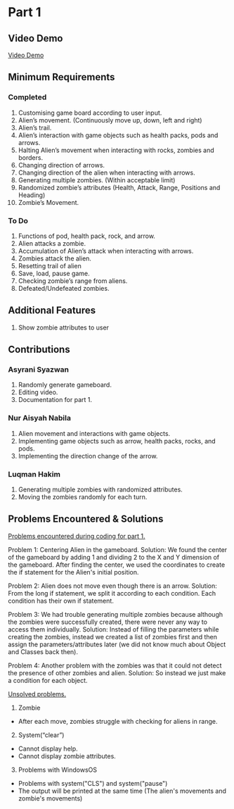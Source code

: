 # Part 1

## Video Demo

[Video Demo](https://youtu.be/86s3pnQ3_OQ)

## Minimum Requirements

### Completed

1. Customising game board according to user input.
2. Alien’s movement. (Continuously move up, down, left and right)
3. Alien’s trail. 
4. Alien’s interaction with game objects such as health packs, pods and arrows.
5. Halting Alien’s movement when interacting with rocks, zombies and borders.
6. Changing direction of arrows.
7. Changing direction of the alien when interacting with arrows.
8. Generating multiple zombies. (Within acceptable limit)
9. Randomized zombie’s attributes (Health, Attack, Range, Positions and Heading)
10. Zombie’s Movement.

### To Do

1. Functions of pod, health pack, rock, and arrow.
2. Alien attacks a zombie.
3. Accumulation of Alien’s attack when interacting with arrows. 
4. Zombies attack the alien.
5. Resetting trail of alien
6. Save, load, pause game.
7. Checking zombie’s range from aliens.
8. Defeated/Undefeated zombies.

## Additional Features

1. Show zombie attributes to user

## Contributions

### Asyrani Syazwan

1. Randomly generate gameboard.
2. Editing video.
3. Documentation for part 1.

### Nur Aisyah Nabila

1. Alien movement and interactions with game objects.
2. Implementing game objects such as arrow, health packs, rocks, and pods.
3. Implementing the direction change of the arrow.

### Luqman Hakim

1. Generating multiple zombies with randomized attributes.
2. Moving the zombies randomly for each turn.

## Problems Encountered & Solutions

<ins>Problems encountered during coding for part 1.</ins>

Problem 1: Centering Alien in the gameboard.
Solution: We found the center of the gameboard by adding 1 and dividing 2 to the X and Y dimension of the gameboard. After finding the center, we used the coordinates to create the if statement for the Alien's initial position. 

Problem 2: Alien does not move even though there is an arrow. 
Solution: From the long if statement, we split it according to each condition. Each condition has their own if statement.

Problem 3: We had trouble generating multiple zombies because although the zombies were successfully created, there were never any way to access them individually.
Solution: Instead of filling the parameters while creating the zombies, instead we created a list of zombies first and then assign the parameters/attributes later (we did not know much about Object and Classes back then).

Problem 4: Another problem with the zombies was that it could not detect the presence of other zombies and alien.
Solution: So instead we just make a condition for each object.

<ins>Unsolved problems.</ins>
1. Zombie 
  - After each move, zombies struggle with checking for aliens in range.
2. System(“clear”)
  - Cannot display help.
  - Cannot display zombie attributes.
3. Problems with WindowsOS
  - Problems with system("CLS") and system("pause")
  - The output will be printed at the same time (The alien's movements and zombie's movements)



